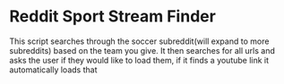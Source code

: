 # Reddit Sport Stream Finder

This script searches through the soccer subreddit(will expand to more subreddits) based on the team you give. It then searches for all urls and asks the user if they would like to load them, if it finds a youtube link it automatically loads that
